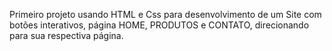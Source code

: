 Primeiro projeto usando HTML e Css para desenvolvimento de um Site com botões interativos, página HOME, PRODUTOS e CONTATO, direcionando para sua respectiva página.